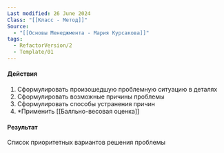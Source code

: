 ```yaml
---
Last modified: 26 June 2024
Class: "[[Класс - Метод]]"
Source:
  - "[[Основы Менеджмента - Мария Курсакова]]"
tags:
  - RefactorVersion/2
  - Template/01
---
```

#### Действия
1. Сформулировать произошедшую проблемную ситуацию в деталях
2. Сформулировать возможные причины проблемы
3. Сформулировать способы устранения причин
4. \*Применить [[Балльно-весовая оценка]]

#### Результат
Список приоритетных вариантов решения проблемы
